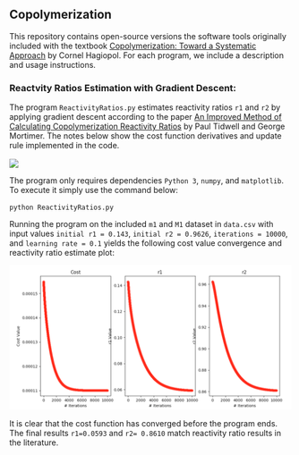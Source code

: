 ## Copolymerization

This repository contains open-source versions the software tools originally included with the
textbook [Copolymerization: Toward a Systematic Approach](http://a.co/3805acW) by Cornel Hagiopol. 
For each program, we include a description and usage instructions.

### Reactvity Ratios Estimation with Gradient Descent:

The program `ReactivityRatios.py` estimates reactivity ratios `r1` and `r2` by applying gradient descent 
according to the paper [An Improved Method of Calculating Copolymerization Reactivity Ratios](https://onlinelibrary.wiley.com/doi/abs/10.1002/pol.1965.100030137)
by Paul Tidwell and George Mortimer. The notes below show the cost function derivatives and update rule implemented
in the code.

<img src="figures/equations.PNG" align="center" width="600">

The program only requires dependencies `Python 3`, `numpy`, and `matplotlib`. To execute it
simply use the command below:

    python ReactivityRatios.py

Running the program on the included `m1` and `M1` dataset in `data.csv` with input values 
`initial r1 = 0.143`, `initial r2 = 0.9626`, `iterations = 10000`, and `learning rate = 0.1`
yields the following cost value convergence and reactivity ratio estimate plot:

![](figures/plot.PNG)

It is clear that the cost function has converged before the program ends. The final results `r1=0.0593` and `r2= 0.8610` 
match reactivity ratio results in the literature. 
